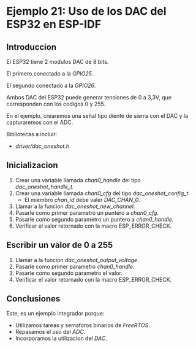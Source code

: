 # Ejemplo 21: Uso de los DAC del ESP32 en ESP-IDF

## Introduccion

El ESP32 tiene 2 modulos DAC de 8 bits.

El primero conectado a la _GPIO25_.

El segundo conectado a la _GPIO26_.

Ambos DAC del ESP32 puede generar tensiones de 0 a 3,3V, que corresponden con los codigos 0 y 255.

En el ejemplo, crearemos una señal tipo diente de sierra con el DAC y la capturaremos con el ADC.

Bibliotecas a incluir:

- _driver/dac_oneshot.h_

## Inicializacion

1. Crear una variable llamada _chan0_handle_ del tipo _dac_oneshot_handle_t_.
2. Crear una variable llamada _chan0_cfg_ del tipo _dac_oneshot_config_t_:
   - El miembro _chan_id_ debe valer _DAC_CHAN_0_.
3. Llamar a la funcion _dac_oneshot_new_channel_.
4. Pasarle como primer parametro un puntero a _chan0_cfg_.
5. Pasarle como segundo parametro un puntero a _chan0_handle_.
6. Verificar el valor retornado con la macro ESP_ERROR_CHECK.

## Escribir un valor de 0 a 255

1. Llamar a la funcion _dac_oneshot_output_voltage_.
2. Pasarle como primer parametro _chan0_handle_.
3. Pasarle como segundo parametro el valor.
4. Verificar el valor retornado con la macro ESP_ERROR_CHECK.

## Conclusiones

Este, es un ejemplo integrador porque:

- Utilizamos tareas y semaforos binarios de _FreeRTOS_.
- Repasamos el uso del _ADC_.
- Incorporamos la utilizacion del _DAC_.
